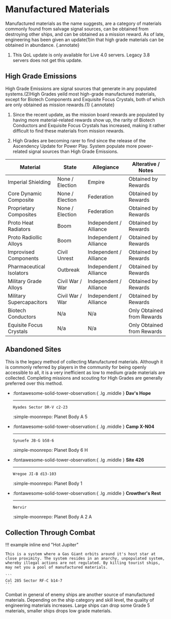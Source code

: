 # Manufactured Materials

Manufactured materials as the name suggests, are a category of materials commonly found from salvage signal sources, can be obtained from destroying other ships, and can be obtained as a mission reward. As of late, engineering has been given an update(1)in that high grade materials can be obtained in abundance.
{.annotate}

1.  This QoL update is only available for Live 4.0 servers. Legacy 3.8 servers does not get this update. 

## High Grade Emissions

High Grade Emissions are signal sources that generate in any populated systems.(2)High Grades yeild most high-grade manufactured materials, except for Biotech Components and Exquisite Focus Crystals, both of which are only obtained as mission rewards.(1)
{.annotate}

1.  Since the recent update, as the mission board rewards are populated by having more material-related rewards show up, the rarity of Biotech Conductors and Exquisite Focus Crystals has increased, making it rather difficult to find these materials from mission rewards.

2. High Grades are becoming rarer to find since the release of the Ascendency Update for Power Play. System populate more power-related signal sources than High Grade Emissions.

| Material | State | Allegiance | Alterative / Notes |
|----------|-------|------------|--------------------|
| Imperial Shielding | None / Election | Empire | Obtained by Rewards |
| Core Dynamic Composite | None / Election | Federation | Obtained by Rewards |
| Proprietary Composites | None / Election | Federation | Obtained by Rewards |
| Proto Heat Radiators | Boom | Independent / Alliance | Obtained by Rewards |
| Proto Radiollic Alloys | Boom | Independent / Alliance | Obtained by Rewards |
| Improvised Components | Civil Unrest | Independent / Alliance | Obtained by Rewards |
| Pharmaceutical Isolators | Outbreak | Independent / Alliance | Obtained by Rewards |
| Military Grade Alloys | Civil War / War | Independent / Alliance | Obtained by Rewards |
| Military Supercapacitors | Civil War / War | Independent / Alliance | Obtained by Rewards |
| Biotech Conductors | N/a | N/a | Only Obtained from Rewards |
| Equisite Focus Crystals | N/a | N/a | Only Obtained from Rewards |

## Abandoned Sites

This is the legacy method of collecting Manufactured materials. Although it is commonly referred by players in the community for being openly accessible to all, it is a very inefficient as low to medium grade materials are collected. Completing missions and scouting for High Grades are generally preferred over this method.

<div class="grid cards" markdown>

-   :fontawesome-solid-tower-observation:{ .lg .middle } __Dav's Hope__

    ---

    ```
    Hyades Sector DR-V c2-23
    ```

    :simple-moonrepo: Planet Body A 5

-   :fontawesome-solid-tower-observation:{ .lg .middle } __Camp X-N04__

    ---

    ```
    Synuefe JB-G b58-6
    ```

    :simple-moonrepo: Planet Body 6 H

-   :fontawesome-solid-tower-observation:{ .lg .middle } __Site 426__

    ---

    ```
    Wregoe JI-B d13-103
    ```

    :simple-moonrepo: Planet Body 1

-   :fontawesome-solid-tower-observation:{ .lg .middle } __Crowther's Rest__

    ---

    ```
    Nervir
    ```

    :simple-moonrepo: Planet Body A 2 A
    
    </div>

## Collection Through Combat

!!! example inline end "Hot Jupiter"

    This is a system where a Gas Giant orbits around it's host star at close proximity. The system resides in an anarchy, unpopulated system, whereby illegal actions are not regulated. By killing tourist ships, may net you a pool of manufactured materials.

    ```
    Col 285 Sector RF-C b14-7
    ```

Combat in general of enemy ships are another source of manufactured materials. Depending on the ship category and skill level, the quality of engineering materials increases. Large ships can drop some Grade 5 materials, smaller ships drops low grade materials.
